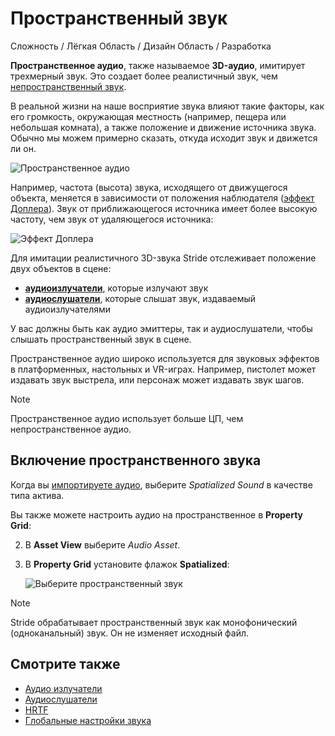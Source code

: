 # Пространственный звук

<span class="label label-doc-level">Сложность / Лёгкая</span>
<span class="label label-doc-audience">Область / Дизайн</span>
<span class="label label-doc-audience">Область / Разработка</span>

**Пространственное аудио**, также называемое **3D-аудио**, имитирует трехмерный звук.
Это создает более реалистичный звук, чем [непространственный звук](non-spatialized-audio.md).

В реальной жизни на наше восприятие звука влияют такие факторы, как его громкость, окружающая местность (например, пещера или небольшая комната), а также положение и движение источника звука.  Обычно мы можем примерно сказать, откуда исходит звук и движется ли он.

![Пространственное аудио](media/audio-index-spatialized-audio.png)

Например, частота (высота) звука, исходящего от движущегося объекта, меняется в зависимости от положения наблюдателя ([эффект Доплера](https://en.wikipedia.org/wiki/Doppler_effect)).  Звук от приближающегося источника имеет более высокую частоту, чем звук от удаляющегося источника:

![Эффект Доплера](media/audio-index-play-audio-doppler-effect.png)

Для имитации реалистичного 3D-звука Stride отслеживает положение двух объектов в сцене:

* **[аудиоизлучатели](audio-emitters.md)**, которые излучают звук
* **[аудиослушатели](audio-listeners.md)**, которые слышат звук, издаваемый аудиоизлучателями

У вас должны быть как аудио эмиттеры, так и аудиослушатели, чтобы слышать пространственный звук в сцене.

Пространственное аудио широко используется для звуковых эффектов в платформенных, настольных и VR-играх. Например, пистолет может издавать звук выстрела, или персонаж может издавать звук шагов.

> [!Note] 
> Пространственное аудио использует больше ЦП, чем непространственное аудио.

## Включение пространственного звука

Когда вы [импортируете аудио](import-audio.md), выберите *Spatialized Sound* в качестве типа актива.

Вы также можете настроить аудио на пространственное в **Property Grid**:

2. В **Asset View** выберите _Audio Asset_.

4. В **Property Grid** установите флажок **Spatialized**:

    ![Выберите пространственный звук](media/audio-asset-properties-property-grid-spatialized-sound.png)

> [!Note] 
> Stride обрабатывает пространственный звук как монофонический (одноканальный) звук.  Он не изменяет исходный файл.

## Смотрите также

* [Аудио излучатели](audio-emitters.md)
* [Аудиослушатели](audio-listeners.md)
* [HRTF](hrtf.md)
* [Глобальные настройки звука](global-audio-settings.md)
